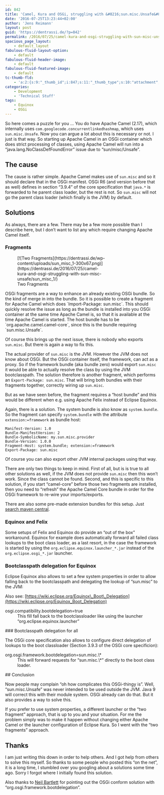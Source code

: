 ```yaml
---
id: 842
title: 'Camel, Kura and OSGi, struggling with &#8216;sun.misc.Unsafe&#8217;'
date: '2016-07-25T13:23:44+02:00'
author: 'Jens Reimann'
layout: post
guid: 'https://dentrassi.de/?p=842'
permalink: /2016/07/25/camel-kura-and-osgi-struggling-with-sun-misc-unsafe/
spacious_page_layout:
    - default_layout
fabulous-fluid-layout-option:
    - default
fabulous-fluid-header-image:
    - default
fabulous-fluid-featured-image:
    - default
tc-thumb-fld:
    - 'a:2:{s:9:"_thumb_id";i:847;s:11:"_thumb_type";s:10:"attachment";}'
categories:
    - Development
    - 'Technical Stuff'
tags:
    - Equinox
    - OSGi
---
```


So here comes a puzzle for you … You do have Apache Camel (2.17), which internally uses `com.googlecode.concurrentlinkedhashmap`, which uses `sun.misc.Unsafe`. Now you can argue a lot about this is necessary or not. I just is that way. So starting up Apache Camel in an OSGi container which does strict processing of classes, using Apache Camel will run into a “java.lang.NoClassDefFoundError” issue due to “sun/misc/Unsafe”.

<!-- more -->

## The cause

The cause is rather simple. Apache Camel makes use of `sun.misc` and so it should declare that in the OSGi manifest. OSGi R6 (and version before that as well) defines in section “3.9.4” of the core specification that `java.*` is forwarded to he parent class loader, but the rest is not. So `sun.misc` will not go the parent class loader (which finally is the JVM) by default.

## Solutions

As always, there are a few. There may be a few more possible than I describe here, but I don’t want to list any which require changing Apache Camel itself.

### Fragments

<figure aria-describedby="caption-attachment-847" class="wp-caption alignright" id="attachment_847" style="width: 300px">[![Two Fragments](https://dentrassi.de/wp-content/uploads/sun_misc_1-300x67.png)](https://dentrassi.de/2016/07/25/camel-kura-and-osgi-struggling-with-sun-misc-unsafe/sun_misc_1/)<figcaption class="wp-caption-text" id="caption-attachment-847">Two Fragments</figcaption></figure>OSGi fragments are a way to enhance an already existing OSGi bundle. So the kind of merge in into the bundle. So it is possible to create a fragment for Apache Camel which does `Import-Package: sun.misc`. This should quickly resolve the issue as long as the bundle is installed into you OSGi container at the same time Apache Camel is, so that it is available at the time Apache Camel is started. The host bundle has to be `org.apache.camel.camel-core`, since this is the bundle requiring `sun.misc.Unsafe`.

Of course this brings up the next issue, there is nobody who exports `sun.misc`. But there is again a way to fix this.

The actual provider of `sun.misc` is the JVM. However the JVM does not know about OSGi. But the OSGi container itself, the framework, can act as a proxy. So if the framework bundle (aka bundle zero) would export `sun.misc` it would be able to actually resolve the class by using the JVM bootclasspath. The solution therefore is another fragment, which performs an `Export-Package: sun.misc`. That will bring both bundles with their fragments together, correctly wiring up `sun.misc`.

But as we have seen before, the fragment requires a “host bundle” and this would be different when e.g. using Apache Felix instead of Eclipse Equinox.

Again, there is a solution. The system bundle is also know as `system.bundle`. So the fragment can specify `system.bundle` with the attribute `extension:=framework` as bundle host:

```
Manifest-Version: 1.0
Bundle-ManifestVersion: 2
Bundle-SymbolicName: my.sun.misc.provider
Bundle-Version: 1.0.0
Fragment-Host: system.bundle; extension:=framework
Export-Package: sun.misc

```

Of course you can also export other JVM internal packages using that way.

There are only two things to keep in mind. First of all, but is is true to all other solutions as well, if the JVM does not provide `sun.misc` then this won’t work. Since the class cannot be found. Second, and this is specific to this solution, if you start “camel-core” before those two fragments are installed, then you need to “refresh” the Apache Camel Core bundle in order for the OSGi framework to re-wire your imports/exports.

There are also some pre-made extension bundles for this setup. Just [search maven central](http://search.maven.org/#search|ga|1|sun.misc).

### Equinox and Felix

Some setups of Felix and Equinox do provide an “out of the box” workaround. Equinox for example does automatically forward all failed class lookups to the boot class loader, as a last resort, in the case the framework is started by using the `org.eclipse.equinox.launcher_*.jar` instead of the `org.eclipse.osgi_*.jar` launcher.

### Bootclasspath delegation for Equinox

Eclipse Equinox also allows to set a few system properties in order to allow falling back to the bootclasspath and delegating the lookup of “sun.misc” to the JVM:

Also see: [https://wiki.eclipse.org/Equinox\_Boot\_Delegation](https://wiki.eclipse.org/Equinox_Boot_Delegation)

<dl><dt>osgi.compatibility.bootdelegation=true</dt><dd>This fill fall back to the bootclassloader like using the launcher “org.eclipse.equinox.launcher”</dd></dl>### Bootclasspath delegation for all

The OSGi core specification also allows to configure direct delegation of lookups to the boot classloader (Section 3.9.3 of the OSGi core specificion):

<dl><dt>org.osgi.framework.bootdelegation=sun.misc.\*</dt><dd>This will forward requests for “sun.misc.\*” directly to the boot class loader. </dd></dl>## Conclusion

Now people may complain “oh how complicates this OSGi-thingy is”. Well, “sun.misc.Unsafe” was never intended to be used outside the JVM. Java 9 will correct this with their module system. OSGi already can do that. But it also provides a way to solve this.

If you prefer to use system properties, a different launcher or the “two fragment” approach, that is up to you and your situation. For me the problem simply was to make it happen without changing either Apache Camel or the launcher configuration of Eclipse Kura. So I went with the “two fragments” approach.

## Thanks

I am just writing this down in order to help others. And I got help from others to solve this myself. So thanks to some people who posted this “on the net”, it is a long time, I stumbled over you googling about a solutions some time ago. Sorry I forgot where I initially found this solution.

Also thanks to [Neil Bartlett](https://twitter.com/nbartlett) for pointing out the OSGi conform solution with “org.osgi.framework.bootdelegation”.
